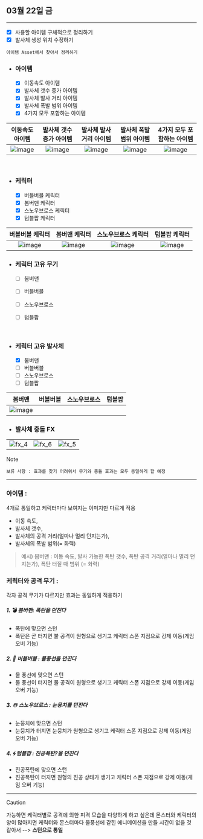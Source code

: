 ## 03월 22일 금
---  


- [x] 사용할 아이템 구체적으로 정리하기  
- [x] 발사체 생성 위치 수정하기  

`아이템 Asset에서 찾아서 정리하기  `  

- ### 아이템
    - [x] 이동속도 아이템 
    - [x] 발사체 갯수 증가 아이템 
    - [x] 발사체 발사 거리 아이템 
    - [x] 발사체 폭발 범위 아이템
    - [x] 4가지 모두 포함하는 아이템  
    
|이동속도 아이템|발사체 갯수 증가 아이템|발사체 발사 거리 아이템|발사체 폭발 범위 아이템|4가지 모두 포함하는 아이템 |
|:--:|:--:|:--:|:--:|:--:|
|![image](https://github.com/s8st/20240320FinalProject/assets/153998744/539dcd23-d1d6-4199-a559-4775ec897241)|![image](https://github.com/s8st/20240320FinalProject/assets/153998744/440e882c-cfdf-4549-972f-fa63b02c5eb4)|![image](https://github.com/s8st/20240320FinalProject/assets/153998744/c12d42b7-3277-494c-8d6f-e5d7f0356751)|![image](https://github.com/s8st/20240320FinalProject/assets/153998744/09503133-fc62-4eb7-9069-a7e227b22a31)|![image](https://github.com/s8st/20240320FinalProject/assets/153998744/1436b291-053a-48d6-88c3-97fc5952a160)| 

<br>  

- ### 케릭터    
    - [x] 버블버블 케릭터
    - [x] 봄버맨 케릭터
    - [x] 스노우브로스 케릭터
    - [x] 텀블팝 케릭터
    
|버블버블 케릭터|봄버맨 케릭터|스노우브로스 케릭터|텀블팝 케릭터|
|:--:|:--:|:--:|:--:|
|![image](https://github.com/s8st/20240320FinalProject/assets/153998744/c0886e31-857f-4c23-a475-a488f591b4b9)|![image](https://github.com/s8st/20240320FinalProject/assets/153998744/eb9826bd-8d02-4230-bbb5-ded2127c3ad2)|![image](https://github.com/s8st/20240320FinalProject/assets/153998744/23991b7b-31b5-4eb2-a014-8b0a2d69527b)|![image](https://github.com/s8st/20240320FinalProject/assets/153998744/6101391c-fb7d-47ed-a537-16a262c9a33e)|  


- ### 케릭터 고유 무기    
    - [ ] 봄버맨 
    - [ ] 버블버블 
    - [ ] 스노우브로스
    - [ ] 텀블팝  


<br>  

- ### 케릭터 고유 발사체    
    - [x] 봄버맨 
    - [ ] 버블버블 
    - [ ] 스노우브로스
    - [ ] 텀블팝    
     
|봄버맨|버블버블|스노우브로스|텀블팝|
|--|--|--|--|
|![image](https://github.com/s8st/20240320FinalProject/assets/153998744/2b9f6d01-d405-446c-9e99-04bdfb697c4c)||||   


- ### 발사체 충돌 FX

||||
|--|--|--|
|![fx_4](https://github.com/s8st/20240320FinalProject/assets/153998744/cf65c0dc-9df2-422f-8cf6-f35baacd03a1)|![fx_6](https://github.com/s8st/20240320FinalProject/assets/153998744/c5c0fe90-5409-437c-aecb-1825ab2a1a78)|![fx_5](https://github.com/s8st/20240320FinalProject/assets/153998744/0aa04035-26bb-4c36-a08e-c6fe9b8f8153)|
  


> [!NOTE]  
> `보류 사항 : 효과를 찾기 어려워서 무기와 충돌 효과는 모두 동일하게 할 예정`


---  


###  아이템 :  
4개로 통일하고 케릭터마다 보여지는 이미지만 다르게 적용  
-  이동 속도, 
-  발사체 갯수, 
-  발사체의 공격 거리(얼마나 멀리 던지는가),
-  발사체의 폭발 범위(= 화력)

> 예시) 봄버맨 : 이동 속도, 발사 가능한 폭탄 갯수, 폭탄 공격 거리(얼마나 멀리 던지는가), 폭탄 터질 때 범위 (= 화력)



### 케릭터와 공격 무기 :
각자 공격 무기가 다르지만 효과는 동일하게 적용하기

##### 1. 💣 봄버맨: 폭탄을 던진다
 - 폭탄에 맞으면 스턴
 - 폭탄은 곧 터지면 불 공격이 원형으로 생기고 케릭터 스폰 지점으로 강제 이동(게임 오버 기능)

##### 2. 🎈 버블버블 : 물풍선을 던진다
 - 물 풍선에 맞으면 스턴
 - 물 풍선이 터지면 물 공격이 원형으로 생기고 케릭터 스폰 지점으로 강제 이동(게임 오버 기능)

##### 3. ☃️ 스노우브로스 : 눈뭉치를 던진다
 - 눈뭉치에 맞으면 스턴
 - 눈뭉치가 터지면 눈뭉치가 원형으로 생기고 케릭터 스폰 지점으로 강제 이동(게임 오버 기능)

##### 4. 🌀 텀블팝 : 진공폭탄?을 던진다
 - 진공폭탄에 맞으면 스턴
 - 진공폭탄이 터지면 원형의 진공 상태가 생기고 케릭터 스폰 지점으로 강제 이동(게임 오버 기능)


---  

> [!CAUTION]  
> 가능하면 케릭터별로 공격에 의한 피격 모습을 다양하게 하고 싶은데 
몬스터와 케릭터의 양이 많아지면 케릭터와 몬스터마다 
물풍선에 갇힌 에니메이션을 만들 시간이 없을 것 같아서
 --> **스턴으로 통일**








  



